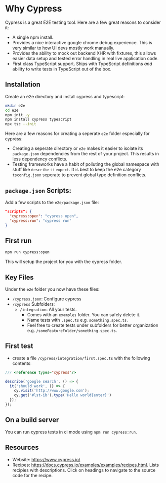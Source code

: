# Why Cypress
Cypress is a great E2E testing tool. Here are a few great reasons to consider it:

* A single npm install.
* Provides a nice interactive google chrome debug experience. This is very similar to how UI devs mostly work manually.
* Provides the ability to mock out backend XHR with fixtures, this allows easier data setup and tested error handling in real live application code.
* First class TypeScript support. Ships with TypeScript definitions *and* ability to write tests in TypeScript out of the box.

## Installation

Create an e2e directory and install cypress and typescript:

```sh
mkdir e2e
cd e2e
npm init -y
npm install cypress typescript
npx tsc --init
```

Here are a few reasons for creating a seperate `e2e` folder especially for cypress: 
* Creating a seperate directory or `e2e` makes it easier to isolate its `package.json` dependencies from the rest of your project. This results in less dependency conflicts.
* Testing frameworks have a habit of polluting the global namespace with stuff like `describe` `it` `expect`. It is best to keep the e2e category `tsconfig.json` seperate to prevent global type definition conflicts.

## `package.json` Scripts: 

Add a few scripts to the `e2e/package.json` file:

```json
"scripts": {
  "cypress:open": "cypress open",
  "cypress:run": "cypress run"
}
```

## First run

```sh
npm run cypress:open
```

This will setup the project for you with the cypress folder.

## Key Files
Under the `e2e` folder you now have these files: 

* `/cypress.json`: Configure cypress
* `/cypress` Subfolders: 
    * `/integration`: All your tests. 
        * Comes with an `examples` folder. You can safely delete it.
        * Name tests with `.spec.ts` e.g. `something.spec.ts`. 
        * Feel free to create tests under subfolders for better organization e.g. `/someFeatureFolder/something.spec.ts`.

## First test 
* create a file `/cypress/integration/first.spec.ts` with the following contents: 

```ts
/// <reference types="cypress"/>

describe('google search', () => {
  it('should work', () => {
    cy.visit('http://www.google.com');
    cy.get('#lst-ib').type('Hello world{enter}')
  });
});
```

## On a build server

You can run cypress tests in ci mode using `npm run cypress:run`.

## Resources 
* Website: https://www.cypress.io/
* Recipes: https://docs.cypress.io/examples/examples/recipes.html. Lists recipies with descriptions. Click on headings to navigate to the source code for the recipe.
